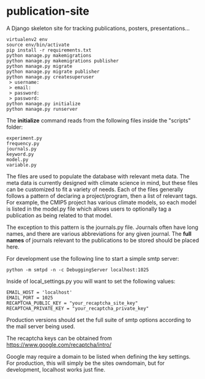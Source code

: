 # publication-site

A Django skeleton site for tracking publications, posters, presentations...

    virtualenv2 env
    source env/bin/activate
    pip install -r requirements.txt
    python manage.py makemigrations
    python manage.py makemigrations publisher
    python manage.py migrate
    python manage.py migrate publisher
    python manage.py createsuperuser
     > username:
     > email:
     > password:
     > password:
    python manage.py initialize
    python manage.py runserver

The **initialize** command reads from the following files inside the "scripts" folder:

    experiment.py
    frequency.py
    journals.py
    keyword.py
    model.py
    variable.py

The files are used to populate the database with relevant meta data. The meta data is currently designed with climate science in mind,
but these files can be customized to fit a variety of needs. Each of the files generally follows a pattern of declaring a project/program,
then a list of relevant tags. For example, the CMIP5 project has various climate models, so each model is listed in the model.py file which allows users to optionally
tag a publication as being related to that model. 

The exception to this pattern is the journals.py file. Journals often have long names, and there are various abbreviations for any given journal. 
The **full names** of journals relevant to the publications to be stored should be placed here.


For development use the following line to start a simple smtp server:

    python -m smtpd -n -c DebuggingServer localhost:1025

Inside of local_settings.py you will want to set the following values:

    EMAIL_HOST = 'localhost'
    EMAIL_PORT = 1025
    RECAPTCHA_PUBLIC_KEY = "your_recaptcha_site_key"
    RECAPTCHA_PRIVATE_KEY = "your_recaptcha_private_key"

Production versions should set the full suite of smtp options according to the mail server being used.
    
The recaptcha keys can be obtained from https://www.google.com/recaptcha/intro/

Google may require a domain to be listed when defining the key settings. For production, this will simply be the sites owndomain,
but for development, localhost works just fine.
